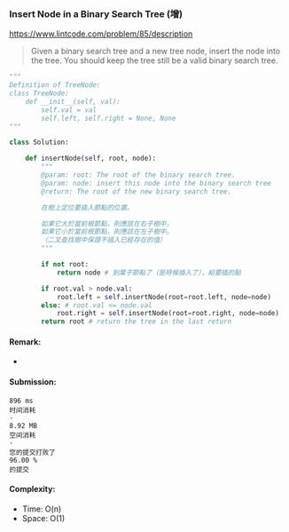 ### Insert Node in a Binary Search Tree (增)
https://www.lintcode.com/problem/85/description
>Given a binary search tree and a new tree node, insert the node into the tree. You should keep the tree still be a valid binary search tree.
```python
"""
Definition of TreeNode:
class TreeNode:
    def __init__(self, val):
        self.val = val
        self.left, self.right = None, None
"""

class Solution:

    def insertNode(self, root, node):
        """
        @param: root: The root of the binary search tree.
        @param: node: insert this node into the binary search tree
        @return: The root of the new binary search tree.

        在樹上定位要插入節點的位置。

        如果它大於當前根節點，則應該在右子樹中，
        如果它小於當前根節點，則應該在左子樹中。
        （二叉查找樹中保證不插入已經存在的值）
        """

        if not root:
            return node # 到葉子節點了（是時候插入了），給要插的點

        if root.val > node.val:
            root.left = self.insertNode(root=root.left, node=node)
        else: # root.val <= node.val
            root.right = self.insertNode(root=root.right, node=node)
        return root # return the tree in the last return

```
#### Remark:
- 
#### Submission:
```
896 ms
时间消耗
·
8.92 MB
空间消耗
·
您的提交打败了
96.00 %
的提交
```
#### Complexity:
- Time: O(n)
- Space: O(1)
